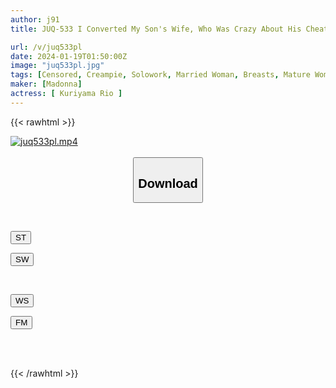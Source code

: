 ```yaml
---
author: j91
title: JUQ-533 I Converted My Son's Wife, Who Was Crazy About His Cheating Partner, Into An Obedient Wife By Punishing Her With Creampie Rape. Rio Kuriyama

url: /v/juq533pl
date: 2024-01-19T01:50:00Z
image: "juq533pl.jpg"
tags: [Censored, Creampie, Solowork, Married Woman, Breasts, Mature Woman	]
maker: [Madonna]
actress: [ Kuriyama Rio ]
---
```



{{< rawhtml >}}

<div class="video" data-videoid="Debgm6q4wOhV77">
    <a href="javascript:;">
        <img src="/v/juq533pl/juq533pl.jpg" width="WIDTH" height="HEIGHT" alt="juq533pl.mp4" loading="lazy">
    </a>
</div>

<script type="text/javascript" src="https://j91.asia/asset/on-demand-st.js"></script>

<br>
  <link rel="stylesheet" href="https://j91.asia/asset/bs5.css">
  
  <center>
  <button class="btn btn-primary" type="button" data-bs-toggle="collapse" data-bs-target=".multi-collapse" aria-expanded="false" aria-controls="multiCollapseExample1 multiCollapseExample2"><h2>Download</h2></button></center>
</p>
<div class="row">
  <div class="col">
    <div class="collapse multi-collapse" id="multiCollapseExample1">
      <div class="card card-body">
	      	      <br>
<div class="buttons">  
<p><a href="https://streamtape.to/v/Debgm6q4wOhV77" target="_blank"><button class="btn-hover color-3"><i class="fa fa-download"></i> ST</button></a></p>
<p><a href="https://flaswish.com/dscy1mihin4c" target="_blank"><button class="btn-hover color-2"><i class="fa fa-download"></i> SW</button></a></p></div>
    </div>
  </div>
</div>
  <div class="col">
    <div class="collapse multi-collapse" id="multiCollapseExample2">
      <div class="card card-body">
	      <br>
<div class="buttons">
<p><a href="https://wolfstream.tv/rj7x8i2km4bo/JUQ-533.mp4.html" target="_blank"><button class="btn-hover color-9"><i class="fa fa-download"></i> WS</button></a></p>
<p><a href="https://filemoon.sx/d/3pvugyzlbx23" target="_blank"><button class="btn-hover color-8"><i class="fa fa-download"></i> FM</button></a></p></div>
<br><br>
      </div>
    </div>
  </div>
</div>

{{< /rawhtml >}}